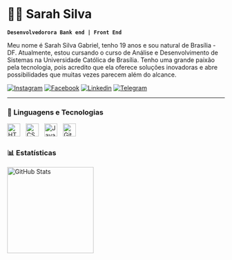 # 👩‍💻 Sarah Silva 
**`Desenvolvedorora Bank end | Front End`**

Meu nome é Sarah Silva Gabriel, tenho 19 anos e sou natural de Brasília - DF. Atualmente, estou cursando o curso de Análise e Desenvolvimento de Sistemas na Universidade Católica de Brasília. Tenho uma grande paixão pela tecnologia, pois acredito que ela oferece soluções inovadoras e abre possibilidades que muitas vezes parecem além do alcance.

[![Instagram](https://img.shields.io/badge/Instagram-E4405F?style=for-the-badge&logo=instagram&logoColor=white)](https://www.instagram.com/sarahsilva2206?igsh=OGZncHd1ZDBrMm5y)
[![Facebook](https://img.shields.io/badge/Facebook-1877F2?style=for-the-badge&logo=facebook&logoColor=white)](https://www.facebook.com/profile.php?id=100020145394820)
[![Linkedin](https://img.shields.io/badge/LinkedIn-0077B5?style=for-the-badge&logo=linkedin&logoColor=white)](https://www.linkedin.com/public-profile/settings?trk=d_flagship3_profile_self_view_public_profile)
[![Telegram](https://img.shields.io/badge/Telegram-2CA5E0?style=for-the-badge&logo=telegram&logoColor=white)](https://t.me/+5562994098461)

---
### 🤖 Linguagens e Tecnologias


<img 
    align="left" 
    alt="HTML"
    title="HTML" 
    width="30px" 
    style="padding-right: 10px;" 
    src="https://cdn.jsdelivr.net/gh/devicons/devicon@latest/icons/html5/html5-original.svg" 
/>
<img 
    align="left" 
    alt="CSS" 
    title="CSS"
    width="30px" 
    style="padding-right: 10px;" 
    src="https://cdn.jsdelivr.net/gh/devicons/devicon@latest/icons/css3/css3-original.svg" 
/>
<img 
    align="left" 
    alt="JavaScript" 
    title="JavaScript"
    width="30px" 
    style="padding-right: 10px;" 
    src="https://cdn.jsdelivr.net/gh/devicons/devicon@latest/icons/javascript/javascript-original.svg" 
/>

<img 
    align="left" 
    alt="Git" 
    title="Git"
    width="30px" 
    style="padding-right: 10px;" 
    src="https://cdn.jsdelivr.net/gh/devicons/devicon@latest/icons/git/git-original.svg" 
/>


<br/>
<br/>

###  📊 Estatísticas 
<p>
  <img 
    align="left" 
    alt="GitHub Stats" 
    height="200" 
    style="padding-right: 10px;" 
    src="https://github-readme-stats.vercel.app/api?username=sah524&show_icons=true&theme=tokyonight&include_all_commits=true&locale=pt-br" 
  />


</p>



          
